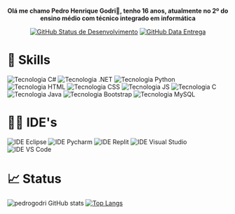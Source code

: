 <p align="center"><strong>Olá me chamo Pedro Henrique Godri👋, tenho 16 anos, atualmente no 2º do ensino médio com técnico integrado em informática</strong></p>

<p align="center">
  <a href="https://www.instagram.com/pedro_godri/"><img alt="GitHub Status de Desenvolvimento" src="https://img.shields.io/badge/Instagram-E4405F?style=for-the             badge&logo=instagram&logoColor=white"></a>
  <a href="https://www.linkedin.com/in/pedro-henrique-godri/"><img alt="GitHub Data Entrega" src="https://img.shields.io/badge/LinkedIn-0077B5?style=for-the-               badge&logo=linkedin&logoColor=white"></a>
</p>

<h1>🚀 Skills</h1>

<p>
  <img alt="Tecnologia C#" src="https://img.shields.io/badge/C%23-239120?style=for-the-badge&logo=c-sharp&logoColor=white">
  <img alt="Tecnologia .NET" src="https://img.shields.io/badge/.NET-5C2D91?style=for-the-badge&logo=.net&logoColor=white">
  <img alt="Tecnologia Python" src="https://img.shields.io/badge/Python-3776AB?style=for-the-badge&logo=python&logoColor=white">
  <img alt="Tecnologia HTML" src="https://img.shields.io/badge/HTML5-E34F26?style=for-the-badge&logo=html5&logoColor=white">
  <img alt="Tecnologia CSS" src="https://img.shields.io/badge/CSS3-1572B6?style=for-the-badge&logo=css3&logoColor=white">
  <img alt="Tecnologia JS" src="https://img.shields.io/badge/JavaScript-F7DF1E?style=for-the-badge&logo=javascript&logoColor=black">
  <img alt="Tecnologia C" src="https://img.shields.io/badge/C-00599C?style=for-the-badge&logo=c&logoColor=white">
  <img alt="Tecnologia Java" src="https://img.shields.io/badge/Java-ED8B00?style=for-the-badge&logo=java&logoColor=white">
  <img alt="Tecnologia Bootstrap" src="https://img.shields.io/badge/Bootstrap-563D7C?style=for-the-badge&logo=bootstrap&logoColor=white">
  <img alt="Tecnologia MySQL" src="https://img.shields.io/badge/MySQL-00000F?style=for-the-badge&logo=mysql&logoColor=white">
</p>

<h1>👩‍💻 IDE's</h1>

<p>
  <img alt="IDE Eclipse" src="https://img.shields.io/badge/Eclipse-2C2255?style=for-the-badge&logo=eclipse&logoColor=white">
  <img alt="IDE Pycharm" src="https://img.shields.io/badge/PyCharm-000000.svg?&style=for-the-badge&logo=PyCharm&logoColor=white">
  <img alt="IDE Replit" src="https://img.shields.io/badge/replit-667881?style=for-the-badge&logo=replit&logoColor=white">
  <img alt="IDE Visual Studio" src="https://img.shields.io/badge/Visual_Studio-5C2D91?style=for-the-badge&logo=visual%20studio&logoColor=white">
  <img alt="IDE VS Code" src="https://img.shields.io/badge/Visual_Studio_Code-0078D4?style=for-the-badge&logo=visual%20studio%20code&logoColor=white">
</p>

<h1>📈 Status</h1>

![pedrogodri GitHub stats](https://github-readme-stats.vercel.app/api?username=pedrogodri&show_icons=true&theme=tokyonight)
[![Top Langs](https://github-readme-stats.vercel.app/api/top-langs/?username=anuraghazra&layout=compact)](https://github.com/anuraghazra/github-readme-stats)
